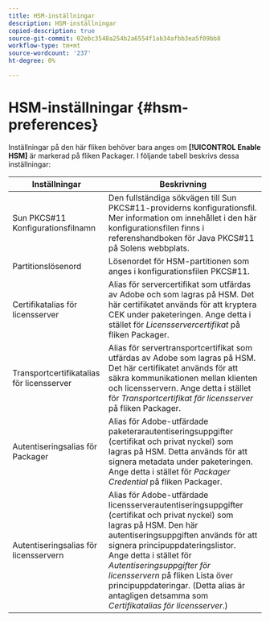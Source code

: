```yaml
---
title: HSM-inställningar
description: HSM-inställningar
copied-description: true
source-git-commit: 02ebc3548a254b2a6554f1ab34afbb3ea5f09bb8
workflow-type: tm+mt
source-wordcount: '237'
ht-degree: 0%

---
```


# HSM-inställningar {#hsm-preferences}

Inställningar på den här fliken behöver bara anges om **[!UICONTROL Enable HSM]** är markerad på fliken Packager. I följande tabell beskrivs dessa inställningar:

| Inställningar | Beskrivning |
|---|---|
| Sun PKCS#11 Konfigurationsfilnamn | Den fullständiga sökvägen till Sun PKCS#11-providerns konfigurationsfil. Mer information om innehållet i den här konfigurationsfilen finns i referenshandboken för Java PKCS#11 på Solens webbplats. |
| Partitionslösenord | Lösenordet för HSM-partitionen som anges i konfigurationsfilen PKCS#11. |
| Certifikatalias för licensserver | Alias för servercertifikat som utfärdas av Adobe och som lagras på HSM. Det här certifikatet används för att kryptera CEK under paketeringen. Ange detta i stället för *Licensservercertifikat* på fliken Packager. |
| Transportcertifikatalias för licensserver | Alias för servertransportcertifikat som utfärdas av Adobe som lagras på HSM. Det här certifikatet används för att säkra kommunikationen mellan klienten och licensservern. Ange detta i stället för *Transportcertifikat för licensserver* på fliken Packager. |
| Autentiseringsalias för Packager | Alias för Adobe-utfärdade paketerarautentiseringsuppgifter (certifikat och privat nyckel) som lagras på HSM. Detta används för att signera metadata under paketeringen. Ange detta i stället för *Packager Credential* på fliken Packager. |
| Autentiseringsalias för licensservern | Alias för Adobe-utfärdade licensserverautentiseringsuppgifter (certifikat och privat nyckel) som lagras på HSM. Den här autentiseringsuppgiften används för att signera principuppdateringslistor. Ange detta i stället för *Autentiseringsuppgifter för licensservern* på fliken Lista över principuppdateringar. (Detta alias är antagligen detsamma som *Certifikatalias för licensserver*.) |
